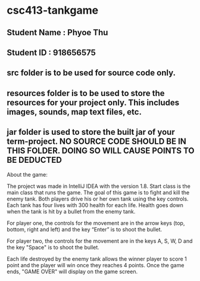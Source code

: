 # csc413-tankgame

## Student Name  : Phyoe Thu
## Student ID    : 918656575


## src folder is to be used for source code only.

## resources folder is to be used to store the resources for your project only. This includes images, sounds, map text files, etc.

## jar folder is used to store the built jar of your term-project. NO SOURCE CODE SHOULD BE IN THIS FOLDER. DOING SO WILL CAUSE POINTS TO BE DEDUCTED


About the game:

The project was made in IntelliJ IDEA with the version 1.8. Start class is the main class that runs the game. The goal of this game is to fight and kill the enemy tank. Both players drive his or her own tank using the key controls. Each tank has four lives with 300 health for each life. Health goes down when the tank is hit by a bullet from the enemy tank.

For player one, the controls for the movement are in the arrow keys (top, bottom, right and left) and the key “Enter” is to shoot the bullet.

For player two, the controls for the movement are in the keys A, S, W, D and the key "Space" is to shoot the bullet. 

Each life destroyed by the enemy tank allows the winner player to score 1 point and the player will win once they reaches 4 points. Once the game ends, "GAME OVER" will display on the game screen.  

